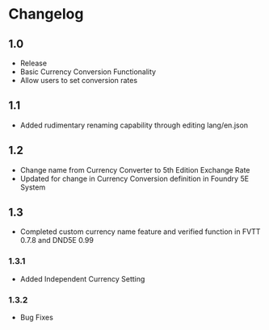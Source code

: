 # Changelog

## 1.0

* Release
* Basic Currency Conversion Functionality
* Allow users to set conversion rates

## 1.1

* Added rudimentary renaming capability through editing lang/en.json

## 1.2

* Change name from Currency Converter to 5th Edition Exchange Rate
* Updated for change in Currency Conversion definition in Foundry 5E System

## 1.3

* Completed custom currency name feature and verified function in FVTT 0.7.8 and DND5E 0.99

### 1.3.1

* Added Independent Currency Setting

### 1.3.2

* Bug Fixes
